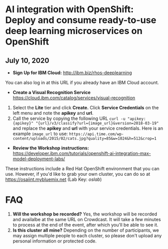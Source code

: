# AI integration with OpenShift: Deploy and consume ready-to-use deep learning microservices on OpenShift
## July 10, 2020

* **Sign Up for IBM Cloud:** http://ibm.biz/rhos-deeplearning

You can also log in at this URL if you already have an IBM Cloud account.

* **Create a Visual Recognition Service** https://cloud.ibm.com/catalog/services/visual-recognition

1. Select the **Lite** tier and click **Create.** Click **Service Credentials** on the left menu and note the **apikey** and **url**.
1. Call the service by copying the following URL `curl -u "apikey:{apikey}" "{url}/v3/classify?url={image_url}&version=2018-03-19"` and replace the **apikey** and **url** with your service credentials. Here is an example `image_url` to use: `https://api.time.com/wp-content/uploads/2015/02/cats.jpg?quality=85&w=1024&h=512&crop=1`

* **Review the Workshop instructions:** https://developer.ibm.com/tutorials/openshift-ai-integration-max-model-deployment-labs/

These instructions include a Red Hat OpenShift environment that you can use. However, if you'd like to grab your own cluster, you can do so at https://osaiint.mybluemix.net (Lab Key: *oslab*)

# FAQ

1. **Will the workshop be recorded?** Yes, the workshop will be recorded and availalbe at the same URL on Crowdcast. It will take a few minutes to process at the end of the event, after which you'll be able to see it.
1. **Is this cluster all mine?** Depending on the number of participants, we may assign multiple people to each cluster, so please don't upload any personal information or protected code.
